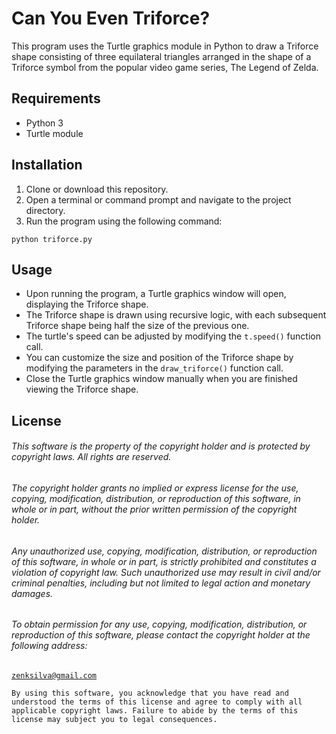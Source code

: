 <h1>Can You Even Triforce?</h1>

<p>This program uses the Turtle graphics module in Python to draw a Triforce shape consisting of three equilateral triangles arranged in the shape of a Triforce symbol from the popular video game series, The Legend of Zelda.</p>

<h2>Requirements</h2>

<ul>
  <li>Python 3</li>
  <li>Turtle module</li>
</ul>

<h2>Installation</h2>

<ol>
  <li>Clone or download this repository.</li>
  <li>Open a terminal or command prompt and navigate to the project directory.</li>
  <li>Run the program using the following command:</li>
</ol>

<pre><code>python triforce.py</code></pre>

<h2>Usage</h2>

<ul>
  <li>Upon running the program, a Turtle graphics window will open, displaying the Triforce shape.</li>
  <li>The Triforce shape is drawn using recursive logic, with each subsequent Triforce shape being half the size of the previous one.</li>
  <li>The turtle's speed can be adjusted by modifying the <code>t.speed()</code> function call.</li>
  <li>You can customize the size and position of the Triforce shape by modifying the parameters in the <code>draw_triforce()</code> function call.</li>
  <li>Close the Turtle graphics window manually when you are finished viewing the Triforce shape.</li>
</ul>

<!--<h2>Examples</h2>

<p>Here is an example of the Triforce shape generated by the program:</p>

<p><img src="triforce_example.png" alt="Triforce Example"></p>

<h2>Contributing</h2>

<p>Contributions are welcome! If you find any issues or have suggestions for improvements, feel free to open an issue or submit a pull request.</p>
-->
<h2>License</h2>

###### This software is the property of the copyright holder and is protected by copyright laws. All rights are reserved.

###### The copyright holder grants no implied or express license for the use, copying, modification, distribution, or reproduction of this software, in whole or in part, without the prior written permission of the copyright holder.

###### Any unauthorized use, copying, modification, distribution, or reproduction of this software, in whole or in part, is strictly prohibited and constitutes a violation of copyright law. Such unauthorized use may result in civil and/or criminal penalties, including but not limited to legal action and monetary damages.

###### To obtain permission for any use, copying, modification, distribution, or reproduction of this software, please contact the copyright holder at the following address:

<code>zenksilva@gmail.com</code>
<br>

```By using this software, you acknowledge that you have read and understood the terms of this license and agree to comply with all applicable copyright laws. Failure to abide by the terms of this license may subject you to legal consequences.```